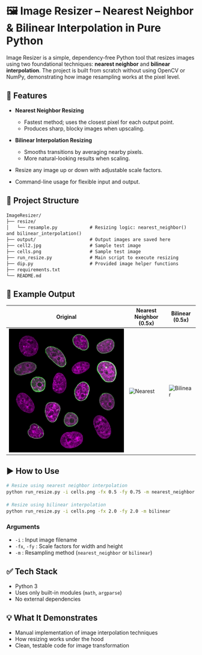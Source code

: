 # 🖼️ Image Resizer – Nearest Neighbor & Bilinear Interpolation in Pure Python

Image Resizer is a simple, dependency-free Python tool that resizes images using two foundational techniques: **nearest neighbor** and **bilinear interpolation**. The project is built from scratch without using OpenCV or NumPy, demonstrating how image resampling works at the pixel level.

## 🔧 Features

- **Nearest Neighbor Resizing**
  - Fastest method; uses the closest pixel for each output point.
  - Produces sharp, blocky images when upscaling.

- **Bilinear Interpolation Resizing**
  - Smooths transitions by averaging nearby pixels.
  - More natural-looking results when scaling.

- Resize any image up or down with adjustable scale factors.
- Command-line usage for flexible input and output.

## 📂 Project Structure

```
ImageResizer/
├── resize/
│   └── resample.py            # Resizing logic: nearest_neighbor() and bilinear_interpolation()
├── output/                    # Output images are saved here
├── cell2.jpg                  # Sample test image
├── cells.png                  # Sample test image
├── run_resize.py              # Main script to execute resizing
├── dip.py                     # Provided image helper functions
├── requirements.txt
└── README.md
```

## 📸 Example Output

| Original | Nearest Neighbor (0.5x) | Bilinear (0.5x) |
|----------|--------------------------|------------------|
| ![Original](cell2.jpg) | ![Nearest](output/nearest_cell2.jpg) | ![Bilinear](output/bilinear_cell2.jpg) |

## ▶️ How to Use

```bash
# Resize using nearest neighbor interpolation
python run_resize.py -i cells.png -fx 0.5 -fy 0.75 -m nearest_neighbor

# Resize using bilinear interpolation
python run_resize.py -i cells.png -fx 2.0 -fy 2.0 -m bilinear
```

### Arguments
- `-i` : Input image filename
- `-fx`, `-fy` : Scale factors for width and height
- `-m` : Resampling method (`nearest_neighbor` or `bilinear`)

## ✅ Tech Stack

- Python 3
- Uses only built-in modules (`math`, `argparse`)
- No external dependencies

## 💡 What It Demonstrates

- Manual implementation of image interpolation techniques
- How resizing works under the hood
- Clean, testable code for image transformation
